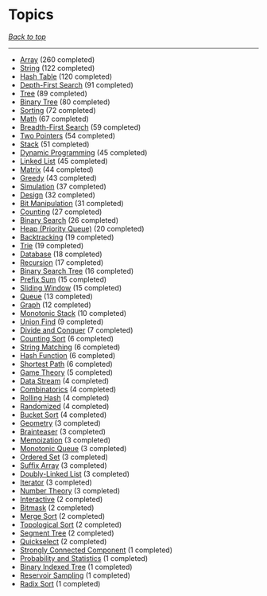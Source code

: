 # Topics

*[Back to top](<../README.md>)*

------

- [Array](<by_topic/Array.md>) (260 completed)
- [String](<by_topic/String.md>) (122 completed)
- [Hash Table](<by_topic/Hash Table.md>) (120 completed)
- [Depth-First Search](<by_topic/Depth-First Search.md>) (91 completed)
- [Tree](<by_topic/Tree.md>) (89 completed)
- [Binary Tree](<by_topic/Binary Tree.md>) (80 completed)
- [Sorting](<by_topic/Sorting.md>) (72 completed)
- [Math](<by_topic/Math.md>) (67 completed)
- [Breadth-First Search](<by_topic/Breadth-First Search.md>) (59 completed)
- [Two Pointers](<by_topic/Two Pointers.md>) (54 completed)
- [Stack](<by_topic/Stack.md>) (51 completed)
- [Dynamic Programming](<by_topic/Dynamic Programming.md>) (45 completed)
- [Linked List](<by_topic/Linked List.md>) (45 completed)
- [Matrix](<by_topic/Matrix.md>) (44 completed)
- [Greedy](<by_topic/Greedy.md>) (43 completed)
- [Simulation](<by_topic/Simulation.md>) (37 completed)
- [Design](<by_topic/Design.md>) (32 completed)
- [Bit Manipulation](<by_topic/Bit Manipulation.md>) (31 completed)
- [Counting](<by_topic/Counting.md>) (27 completed)
- [Binary Search](<by_topic/Binary Search.md>) (26 completed)
- [Heap (Priority Queue)](<by_topic/Heap (Priority Queue).md>) (20 completed)
- [Backtracking](<by_topic/Backtracking.md>) (19 completed)
- [Trie](<by_topic/Trie.md>) (19 completed)
- [Database](<by_topic/Database.md>) (18 completed)
- [Recursion](<by_topic/Recursion.md>) (17 completed)
- [Binary Search Tree](<by_topic/Binary Search Tree.md>) (16 completed)
- [Prefix Sum](<by_topic/Prefix Sum.md>) (15 completed)
- [Sliding Window](<by_topic/Sliding Window.md>) (15 completed)
- [Queue](<by_topic/Queue.md>) (13 completed)
- [Graph](<by_topic/Graph.md>) (12 completed)
- [Monotonic Stack](<by_topic/Monotonic Stack.md>) (10 completed)
- [Union Find](<by_topic/Union Find.md>) (9 completed)
- [Divide and Conquer](<by_topic/Divide and Conquer.md>) (7 completed)
- [Counting Sort](<by_topic/Counting Sort.md>) (6 completed)
- [String Matching](<by_topic/String Matching.md>) (6 completed)
- [Hash Function](<by_topic/Hash Function.md>) (6 completed)
- [Shortest Path](<by_topic/Shortest Path.md>) (6 completed)
- [Game Theory](<by_topic/Game Theory.md>) (5 completed)
- [Data Stream](<by_topic/Data Stream.md>) (4 completed)
- [Combinatorics](<by_topic/Combinatorics.md>) (4 completed)
- [Rolling Hash](<by_topic/Rolling Hash.md>) (4 completed)
- [Randomized](<by_topic/Randomized.md>) (4 completed)
- [Bucket Sort](<by_topic/Bucket Sort.md>) (4 completed)
- [Geometry](<by_topic/Geometry.md>) (3 completed)
- [Brainteaser](<by_topic/Brainteaser.md>) (3 completed)
- [Memoization](<by_topic/Memoization.md>) (3 completed)
- [Monotonic Queue](<by_topic/Monotonic Queue.md>) (3 completed)
- [Ordered Set](<by_topic/Ordered Set.md>) (3 completed)
- [Suffix Array](<by_topic/Suffix Array.md>) (3 completed)
- [Doubly-Linked List](<by_topic/Doubly-Linked List.md>) (3 completed)
- [Iterator](<by_topic/Iterator.md>) (3 completed)
- [Number Theory](<by_topic/Number Theory.md>) (3 completed)
- [Interactive](<by_topic/Interactive.md>) (2 completed)
- [Bitmask](<by_topic/Bitmask.md>) (2 completed)
- [Merge Sort](<by_topic/Merge Sort.md>) (2 completed)
- [Topological Sort](<by_topic/Topological Sort.md>) (2 completed)
- [Segment Tree](<by_topic/Segment Tree.md>) (2 completed)
- [Quickselect](<by_topic/Quickselect.md>) (2 completed)
- [Strongly Connected Component](<by_topic/Strongly Connected Component.md>) (1 completed)
- [Probability and Statistics](<by_topic/Probability and Statistics.md>) (1 completed)
- [Binary Indexed Tree](<by_topic/Binary Indexed Tree.md>) (1 completed)
- [Reservoir Sampling](<by_topic/Reservoir Sampling.md>) (1 completed)
- [Radix Sort](<by_topic/Radix Sort.md>) (1 completed)
